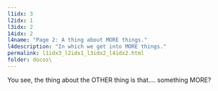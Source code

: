 ```yaml
---
l1idx: 3
l2idx: 1
l3idx: 2
14idx: 2
l4name: "Page 2: A thing about MORE things."
l4description: "In which we get into MORE things."
permalink: l1idx3_l2idx1_l3idx2_l4idx2.html
folder: docos\
---
```


You see, the thing about the OTHER thing is that.... something MORE?